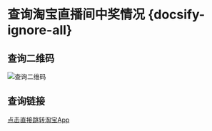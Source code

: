 # 查询淘宝直播间中奖情况 {docsify-ignore-all}

## 查询二维码  
![查询二维码](https://blog.tengzhou.ren/jinliaotian/tbchajiang.png)

## 查询链接  
[点击直接跳转淘宝App](tbopen://market.m.taobao.com/app/tb-zhibo-app/prize-record-page/home.html?disableNav=YES)


